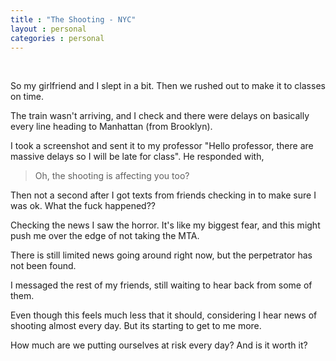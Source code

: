 ```yaml
---
title : "The Shooting - NYC"
layout : personal
categories : personal
---
```

<br/>
  
So my girlfriend and I slept in a bit. Then we rushed out to make it to classes on time.


The train wasn't arriving, and I check and there were delays on basically every line heading to Manhattan (from Brooklyn).

I took a screenshot and sent it to my professor "Hello professor, there are massive delays so I will be late for class". He responded with,
> Oh, the shooting is affecting you too?

Then not a second after I got texts from friends checking in to make sure I was ok. What the fuck happened??

Checking the news I saw the horror. It's like my biggest fear, and this might push me over the edge of not taking the MTA.

There is still limited news going around right now, but the perpetrator has not been found.

I messaged the rest of my friends, still waiting to hear back from some of them.

Even though this feels much less that it should, considering I hear news of shooting almost every day. But its starting to get to me more.

How much are we putting ourselves at risk every day? And is it worth it?


